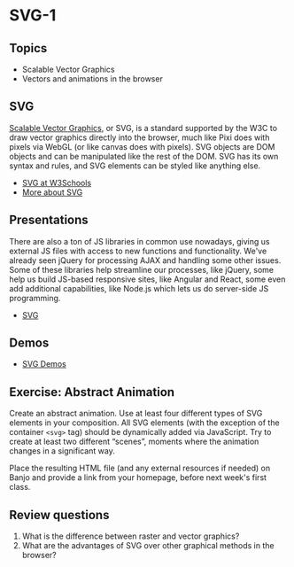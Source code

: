 # SVG-1

## Topics
- Scalable Vector Graphics
- Vectors and animations in the browser

## SVG
[Scalable Vector Graphics](https://www.w3.org/Graphics/SVG/About.html), or SVG, is a standard supported by the W3C to draw vector graphics directly into the browser, much like Pixi does with pixels via WebGL (or like canvas does with pixels). SVG objects are DOM objects and can be manipulated like the rest of the DOM. SVG has its own syntax and rules, and SVG elements can be styled like anything else.

- [SVG at W3Schools](https://www.w3schools.com/graphics/svg_intro.asp)
- [More about SVG](https://en.wikipedia.org/wiki/Scalable_Vector_Graphics)

## Presentations
There are also a ton of JS libraries in common use nowadays, giving us external JS files with access to new functions and functionality. We've already seen jQuery for processing AJAX and handling some other issues. Some of these libraries help streamline our processes, like jQuery, some help us build JS-based responsive sites, like Angular and React, some even add additional capabilities, like Node.js which lets us do server-side JS programming.
- [SVG](../presentations/SVG.pdf)

## Demos
- [SVG Demos](../other-files/SVG-Demos.zip)

## Exercise: Abstract Animation
Create an abstract animation. Use at least four different types of SVG elements in your composition. All SVG elements (with the exception of the container ```<svg>``` tag) should be dynamically added via JavaScript. Try to create at least two different “scenes”, moments where the animation changes in a significant way.

Place the resulting HTML file (and any external resources if needed) on Banjo and provide a link from your homepage, before next week's first class.

## Review questions
1. What is the difference between raster and vector graphics?
1. What are the advantages of SVG over other graphical methods in the browser?
